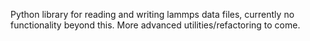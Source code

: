 Python library for reading and writing lammps data files, currently no functionality beyond this. More advanced utilities/refactoring to come.